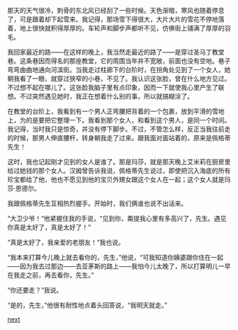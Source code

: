 
那天的天气很冷，刺骨的东北风已经刮了一些时候。天色渐暗，寒风也随着停息了，可是跟着却下起雪来。我记得，那场雪下得很大，大片大片的雪花不停地落着，地上很快就积得厚厚的。车轮声和脚步声都听不见，仿佛街上铺满了厚厚的羽毛。

我回家最近的路——在这样的晚上，我当然走最近的路了——是穿过圣马丁教堂巷。这条巷因而得名的那座教堂，它的周围当年并不宽敞，前面也没有空地。巷子弯弯曲曲地通向河滨街。当我走过柱廊下的台阶时，在拐角处见到了一个女人，她朝我看了一眼，就穿过狭窄的小巷，不见了。我认识这张脸，曾在什么地方见过。不过想不起在哪儿了。这张脸我脑子里有点印象，因而一下就使我心里产生了联想。不过突然遇见她时，我正在想着什么别的事，所以就搞糊涂了。

在教堂的台阶上，我看到有一个男人正弯腰把背着的一个包裹，放到平滑的雪地上，为的是要把它整理一下。我看到那个女人，和看到这个男人，是同一个时间。我记得，当时我只是惊奇，并没有停下脚步。不过，不管怎么样，反正当我往前走的时候，那男人伸直腰杆，转身朝我走了过来。跟我面对面站着的，原来是佩格蒂先生！

这时，我也记起刚才见到的女人是谁了。那是玛莎，就是那天晚上艾米莉在厨房里给过她钱的那个女人。汉姆曾告诉我说，佩格蒂先生说过，即使把沉入海底的所有珍宝都给了他，他也不愿见到他的宝贝外甥女跟这个女人在一起；这个女人就是玛莎·恩德尔。

我跟佩格蒂先生互相热烈握手。开始时，我们俩谁也说不出话来。

“大卫少爷！”他紧握住我的手说，“见到你，甭提我心里有多高兴了，先生。遇见你真是太好了，真是太好了！”

“真是太好了，我亲爱的老朋友！”我也说。

“我本来打算今儿晚上就去看你的，先生，”他说，“可我知道你姨婆跟你住在一起——因为我去过那边——去亚茅斯的路上——我怕今儿太晚了，所以打算明儿一早在我走之前，再去看你，先生。”

“你还要走？”我说。

“是的，先生，”他很有耐性地点着头回答说，“我明天就走。”

[next](page514.md)
